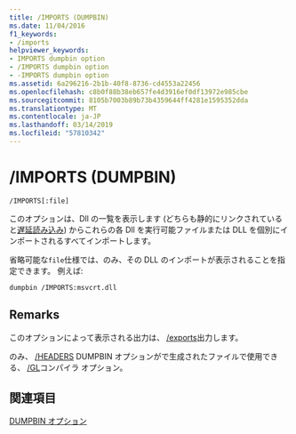 ```yaml
---
title: /IMPORTS (DUMPBIN)
ms.date: 11/04/2016
f1_keywords:
- /imports
helpviewer_keywords:
- IMPORTS dumpbin option
- /IMPORTS dumpbin option
- -IMPORTS dumpbin option
ms.assetid: 6a296216-2b1b-40f8-8736-cd4553a22456
ms.openlocfilehash: c8b0f88b38eb657fe4d3916ef0df13972e985cbe
ms.sourcegitcommit: 8105b7003b89b73b4359644ff4281e1595352dda
ms.translationtype: MT
ms.contentlocale: ja-JP
ms.lasthandoff: 03/14/2019
ms.locfileid: "57810342"
---
```

# <a name="imports-dumpbin"></a>/IMPORTS (DUMPBIN)

```
/IMPORTS[:file]
```

このオプションは、Dll の一覧を表示します (どちらも静的にリンクされていると[遅延読み込み](linker-support-for-delay-loaded-dlls.md)) からこれらの各 Dll を実行可能ファイルまたは DLL を個別にインポートされるすべてインポートします。

省略可能な`file`仕様では、のみ、その DLL のインポートが表示されることを指定できます。 例えば:

```
dumpbin /IMPORTS:msvcrt.dll
```

## <a name="remarks"></a>Remarks

このオプションによって表示される出力は、 [/exports](dash-exports.md)出力します。

のみ、 [/HEADERS](headers.md) DUMPBIN オプションがで生成されたファイルで使用できる、 [/GL](gl-whole-program-optimization.md)コンパイラ オプション。

## <a name="see-also"></a>関連項目

[DUMPBIN オプション](dumpbin-options.md)
